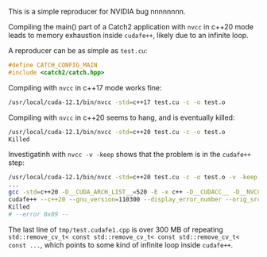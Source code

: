 This is a simple reproducer for NVIDIA bug nnnnnnnn.

Compiling the main() part of a Catch2 application with `nvcc` in c++20 mode leads to memory exhaustion inside `cudafe++`, likely due to an infinite loop.

A reproducer can be as simple as `test.cu`:
```c++
#define CATCH_CONFIG_MAIN
#include <catch2/catch.hpp>
```

Compiling with `nvcc` in c++17 mode works fine:
```bash
/usr/local/cuda-12.1/bin/nvcc -std=c++17 test.cu -c -o test.o
```

Compiling with `nvcc` in c++20 seems to hang, and is eventually killed:
```bash
/usr/local/cuda-12.1/bin/nvcc -std=c++20 test.cu -c -o test.o
Killed
```

Investigatinh with `nvcc -v -keep` shows that the problem is in the `cudafe++` step:
```bash
/usr/local/cuda-12.1/bin/nvcc -std=c++20 test.cu -c -o test.o -v -keep -keep-dir tmp
...
gcc -std=c++20 -D__CUDA_ARCH_LIST__=520 -E -x c++ -D__CUDACC__ -D__NVCC__  "-I/usr/local/cuda-12.1/bin/../targets/x86_64-linux/include"    -D__CUDACC_VER_MAJOR__=12 -D__CUDACC_VER_MINOR__=1 -D__CUDACC_VER_BUILD__=105 -D__CUDA_API_VER_MAJOR__=12 -D__CUDA_API_VER_MINOR__=1 -D__NVCC_DIAG_PRAGMA_SUPPORT__=1 -include "cuda_runtime.h" -m64 "test.cu" -o "tmp/test.cpp4.ii"
cudafe++ --c++20 --gnu_version=110300 --display_error_number --orig_src_file_name "test.cu" --orig_src_path_name "/home/fwyzard/src/nvidia_bug_nnnnnnnn/test.cu" --allow_managed  --m64 --parse_templates --gen_c_file_name "tmp/test.cudafe1.cpp" --stub_file_name "test.cudafe1.stub.c" --gen_module_id_file --module_id_file_name "tmp/test.module_id" "tmp/test.cpp4.ii"
Killed
# --error 0x89 --
```

The last line of `tmp/test.cudafe1.cpp` is over 300 MB of repeating `std::remove_cv_t< const std::remove_cv_t< const std::remove_cv_t< const ...`, which points to some kind of infinite loop inside `cudafe++`.
